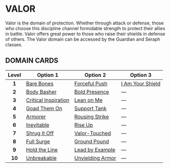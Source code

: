 # VALOR

Valor is the domain of protection. Whether through attack or defense, those who choose this discipline channel formidable strength to protect their allies in battle. Valor offers great power to those who raise their shields in defense of others. The Valor domain can be accessed by the Guardian and Seraph classes.

## DOMAIN CARDS

| **Level** | **Option 1**                                                   | **Option 2**                                           | **Option 3**                                               |
| :-------: | -------------------------------------------------------------- | ------------------------------------------------------ | ---------------------------------------------------------- |
|   **1**   | [Bare Bones](../abilities/Bare%20Bones.md)                     | [Forceful Push](../abilities/Forceful%20Push.md)       | [I Am Your Shield](../abilities/I%20Am%20Your%20Shield.md) |
|   **2**   | [Body Basher](../abilities/Body%20Basher.md)                   | [Bold Presence](../abilities/Bold%20Presence.md)       | —                                                          |
|   **3**   | [Critical Inspiration](../abilities/Critical%20Inspiration.md) | [Lean on Me](../abilities/Lean%20on%20Me.md)           | —                                                          |
|   **4**   | [Goad Them On](../abilities/Goad%20Them%20On.md)               | [Support Tank](../abilities/Support%20Tank.md)         | —                                                          |
|   **5**   | [Armorer](../abilities/Armorer.md)                             | [Rousing Strike](../abilities/Rousing%20Strike.md)     | —                                                          |
|   **6**   | [Inevitable](../abilities/Inevitable.md)                       | [Rise Up](../abilities/Rise%20Up.md)                   | —                                                          |
|   **7**   | [Shrug It Off](../abilities/Shrug%20It%20Off.md)               | [Valor-Touched](../abilities/Valor-Touched.md)         | —                                                          |
|   **8**   | [Full Surge](../abilities/Full%20Surge.md)                     | [Ground Pound](../abilities/Ground%20Pound.md)         | —                                                          |
|   **9**   | [Hold the Line](../abilities/Hold%20the%20Line.md)             | [Lead by Example](../abilities/Lead%20by%20Example.md) | —                                                          |
|  **10**   | [Unbreakable](../abilities/Unbreakable.md)                     | [Unyielding Armor](../abilities/Unyielding%20Armor.md) | —                                                          |
